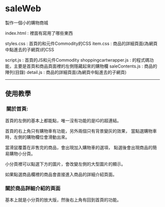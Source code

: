 # saleWeb
 製作一個小的購物商城

index.html : 裡面有寫用了哪些東西

styles.css : 首頁的和元件Commodity的CSS
item.css : 商品的詳細頁面(為網頁中點進去的子網頁)的CSS

script.js : 首頁的JS和元件Commodity
shoppingcartwrapper.js : 的程式碼功能，主要是首頁和商品頁面裡的左側隱藏起來的購物欄
saleContents.js : 商品的陣列(目錄)
detail.js : 商品的詳細頁面(為網頁中點進去的子網頁)

----------------------------------------------
## 使用教學
###  關於首頁:
首頁的左側的基本上都能點，唯一沒有功能的是IG的超連結。

首頁的右上角只有購物車有功能，另外兩個只有背景變灰的效果，
當點選購物車時，左側的購物欄位會滑動出來。

當滑鼠覆蓋在非售完的商品，會出現加入購物車的選項，
點選後會出現商品的簡易購物小分頁。

小分頁裡可以點選下方的圖片，會改變左側的大型圖片的顯示。

如果點選商品欄裡的商品會直接進入商品的詳細介紹頁面。

### 關於商品詳細介紹的頁面

基本上就是小分頁的放大版，然後右上角有回到首頁的功能。
